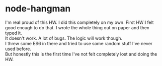 # node-hangman


I'm real proud of this HW. I did this completely on my own. 
First HW I felt good enough to do that. 
I wrote the whole thing out on paper and then typed it.  
It doesn't work. A lot of bugs. The logic will work though.   
I threw some ES6 in there and tried to use some random stuff I've never used before.  
But honestly this is the first time I've not felt completely lost and doing the HW.  
